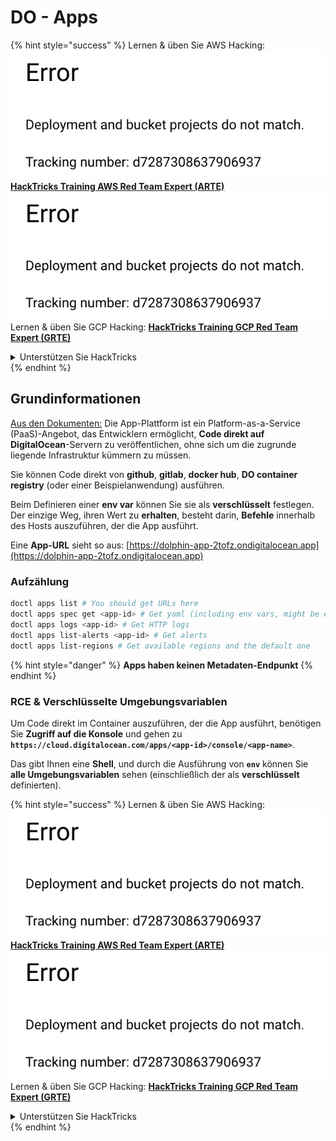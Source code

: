 # DO - Apps

{% hint style="success" %}
Lernen & üben Sie AWS Hacking:<img src="../../../.gitbook/assets/image (1) (1).png" alt="" data-size="line">[**HackTricks Training AWS Red Team Expert (ARTE)**](https://training.hacktricks.xyz/courses/arte)<img src="../../../.gitbook/assets/image (1) (1).png" alt="" data-size="line">\
Lernen & üben Sie GCP Hacking: <img src="../../../.gitbook/assets/image (2).png" alt="" data-size="line">[**HackTricks Training GCP Red Team Expert (GRTE)**<img src="../../../.gitbook/assets/image (2).png" alt="" data-size="line">](https://training.hacktricks.xyz/courses/grte)

<details>

<summary>Unterstützen Sie HackTricks</summary>

* Überprüfen Sie die [**Abonnementpläne**](https://github.com/sponsors/carlospolop)!
* **Treten Sie der** 💬 [**Discord-Gruppe**](https://discord.gg/hRep4RUj7f) oder der [**Telegram-Gruppe**](https://t.me/peass) bei oder **folgen** Sie uns auf **Twitter** 🐦 [**@hacktricks\_live**](https://twitter.com/hacktricks\_live)**.**
* **Teilen Sie Hacking-Tricks, indem Sie PRs an die** [**HackTricks**](https://github.com/carlospolop/hacktricks) und [**HackTricks Cloud**](https://github.com/carlospolop/hacktricks-cloud) GitHub-Repos senden.

</details>
{% endhint %}

## Grundinformationen

[Aus den Dokumenten:](https://docs.digitalocean.com/glossary/app-platform/) Die App-Plattform ist ein Platform-as-a-Service (PaaS)-Angebot, das Entwicklern ermöglicht, **Code direkt auf DigitalOcean**-Servern zu veröffentlichen, ohne sich um die zugrunde liegende Infrastruktur kümmern zu müssen.

Sie können Code direkt von **github**, **gitlab**, **docker hub**, **DO container registry** (oder einer Beispielanwendung) ausführen.

Beim Definieren einer **env var** können Sie sie als **verschlüsselt** festlegen. Der einzige Weg, ihren Wert zu **erhalten**, besteht darin, **Befehle** innerhalb des Hosts auszuführen, der die App ausführt.

Eine **App-URL** sieht so aus: [https://dolphin-app-2tofz.ondigitalocean.app](https://dolphin-app-2tofz.ondigitalocean.app)

### Aufzählung
```bash
doctl apps list # You should get URLs here
doctl apps spec get <app-id> # Get yaml (including env vars, might be encrypted)
doctl apps logs <app-id> # Get HTTP logs
doctl apps list-alerts <app-id> # Get alerts
doctl apps list-regions # Get available regions and the default one
```
{% hint style="danger" %}
**Apps haben keinen Metadaten-Endpunkt**
{% endhint %}

### RCE & Verschlüsselte Umgebungsvariablen

Um Code direkt im Container auszuführen, der die App ausführt, benötigen Sie **Zugriff auf die Konsole** und gehen zu **`https://cloud.digitalocean.com/apps/<app-id>/console/<app-name>`**.

Das gibt Ihnen eine **Shell**, und durch die Ausführung von **`env`** können Sie **alle Umgebungsvariablen** sehen (einschließlich der als **verschlüsselt** definierten).

{% hint style="success" %}
Lernen & üben Sie AWS Hacking:<img src="../../../.gitbook/assets/image (1) (1).png" alt="" data-size="line">[**HackTricks Training AWS Red Team Expert (ARTE)**](https://training.hacktricks.xyz/courses/arte)<img src="../../../.gitbook/assets/image (1) (1).png" alt="" data-size="line">\
Lernen & üben Sie GCP Hacking: <img src="../../../.gitbook/assets/image (2).png" alt="" data-size="line">[**HackTricks Training GCP Red Team Expert (GRTE)**<img src="../../../.gitbook/assets/image (2).png" alt="" data-size="line">](https://training.hacktricks.xyz/courses/grte)

<details>

<summary>Unterstützen Sie HackTricks</summary>

* Überprüfen Sie die [**Abonnementpläne**](https://github.com/sponsors/carlospolop)!
* **Treten Sie der** 💬 [**Discord-Gruppe**](https://discord.gg/hRep4RUj7f) oder der [**Telegram-Gruppe**](https://t.me/peass) bei oder **folgen** Sie uns auf **Twitter** 🐦 [**@hacktricks\_live**](https://twitter.com/hacktricks\_live)**.**
* **Teilen Sie Hacking-Tricks, indem Sie PRs an die** [**HackTricks**](https://github.com/carlospolop/hacktricks) und [**HackTricks Cloud**](https://github.com/carlospolop/hacktricks-cloud) GitHub-Repos senden.

</details>
{% endhint %}
